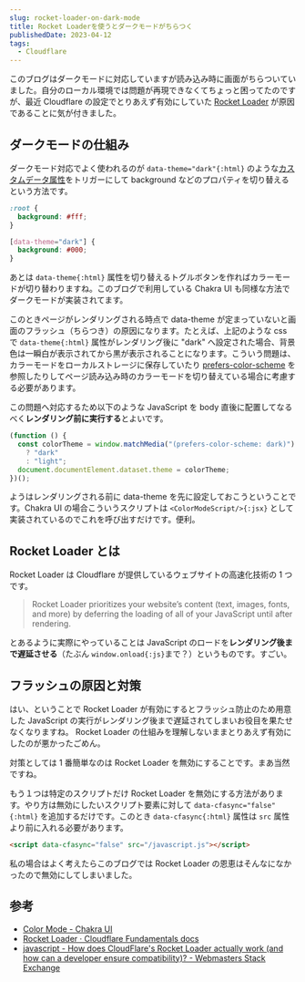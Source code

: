 ```yaml
---
slug: rocket-loader-on-dark-mode
title: Rocket Loaderを使うとダークモードがちらつく
publishedDate: 2023-04-12
tags:
  - Cloudflare
---
```


このブログはダークモードに対応していますが読み込み時に画面がちらついていました。自分のローカル環境では問題が再現できなくてちょっと困ってたのですが、最近 Cloudflare の設定でとりあえず有効にしていた [Rocket Loader](https://developers.cloudflare.com/fundamentals/speed/rocket-loader/) が原因であることに気が付きました。

## ダークモードの仕組み

ダークモード対応でよく使われるのが `data-theme="dark"{:html}` のような[カスタムデータ属性](https://developer.mozilla.org/ja/docs/Web/HTML/Global_attributes/data-*)をトリガーにして background などのプロパティを切り替えるという方法です。

```css
:root {
  background: #fff;
}

[data-theme="dark"] {
  background: #000;
}
```

あとは `data-theme{:html}` 属性を切り替えるトグルボタンを作ればカラーモードが切り替わりますね。このブログで利用している Chakra UI も同様な方法でダークモードが実装されてます。

このときページがレンダリングされる時点で data-theme が定まっていないと画面のフラッシュ（ちらつき）の原因になります。たとえば、上記のような css で `data-theme{:html}` 属性がレンダリング後に "dark" へ設定された場合、背景色は一瞬白が表示されてから黒が表示されることになります。こういう問題は、カラーモードをローカルストレージに保存していたり [prefers-color-scheme](https://developer.mozilla.org/ja/docs/Web/CSS/@media/prefers-color-scheme) を参照したりしてページ読み込み時のカラーモードを切り替えている場合に考慮する必要があります。

この問題へ対応するため以下のような JavaScript を body 直後に配置してなるべく**レンダリング前に実行する**とよいです。

```js
(function () {
  const colorTheme = window.matchMedia("(prefers-color-scheme: dark)").matches
    ? "dark"
    : "light";
  document.documentElement.dataset.theme = colorTheme;
})();
```

ようはレンダリングされる前に data-theme を先に設定しておこうということです。Chakra UI の場合こういうスクリプトは `<ColorModeScript/>{:jsx}` として実装されているのでこれを呼び出すだけです。便利。

## Rocket Loader とは

Rocket Loader は Cloudflare が提供しているウェブサイトの高速化技術の 1 つです。

> Rocket Loader prioritizes your website’s content (text, images, fonts, and more) by deferring the loading of all of your JavaScript until after rendering.

とあるように実際にやっていることは JavaScript のロードを**レンダリング後まで遅延させる**（たぶん `window.onload{:js}`まで？）というものです。すごい。

## フラッシュの原因と対策

はい、ということで Rocket Loader が有効にするとフラッシュ防止のため用意した JavaScript の実行がレンダリング後まで遅延されてしまいお役目を果たせなくなりますね。 Rocket Loader の仕組みを理解しないままとりあえず有効にしたのが悪かったごめん。

対策としては 1 番簡単なのは Rocket Loader を無効にすることです。まあ当然ですね。

もう１つは特定のスクリプトだけ Rocket Loader を無効にする方法があります。やり方は無効にしたいスクリプト要素に対して `data-cfasync="false"{:html}` を追加するだけです。このとき `data-cfasync{:html}` 属性は `src` 属性より前に入れる必要があります。

```html
<script data-cfasync="false" src="/javascript.js"></script>
```

私の場合はよく考えたらこのブログでは Rocket Loader の恩恵はそんなになかったので無効にしてしまいました。

## 参考

- [Color Mode - Chakra UI](https://chakra-ui.com/docs/styled-system/color-mode)
- [Rocket Loader · Cloudflare Fundamentals docs](https://developers.cloudflare.com/fundamentals/speed/rocket-loader/)
- [javascript - How does CloudFlare's Rocket Loader actually work (and how can a developer ensure compatibility)? - Webmasters Stack Exchange](https://webmasters.stackexchange.com/questions/60276/how-does-cloudflares-rocket-loader-actually-work-and-how-can-a-developer-ensur)
